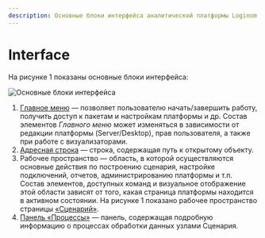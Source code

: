 ```yaml
---
description: Основные блоки интерфейса аналитической платформы Loginom.  Рабочее пространство пользователя платформы. Главное меню. Адресная строка. Панель "процессы".
---
```


# Interface

На рисунке 1 показаны основные блоки интерфейса:

![Основные блоки интерфейса](./interface-blocks.png)

1. [Главное меню](./main-menu.md) — позволяет пользователю начать/завершить работу, получить доступ к пакетам и настройкам платформы и др.
   Состав элементов *Главного меню* может изменяться в зависимости от редакции платформы (Server/Desktop), прав пользователя, а также при работе с визуализаторами.
2. [Адресная строка](./address-bar.md) — строка, содержащая путь к открытому объекту.
3. Рабочее пространство — область, в которой осуществляются основные действия по построению сценария, настройке подключений, отчетов, администрированию платформы и т.п. Состав элементов, доступных команд и визуальное отображение этой области зависят от того, какая страница платформы находится в активном состоянии. На рисунке 1 показано рабочее пространство страницы [«Сценарий»](./workflow.md).
4. [Панель «Процессы»](./processes-panel.md) — панель, содержащая подробную информацию о процессах обработки данных узлами Сценария.